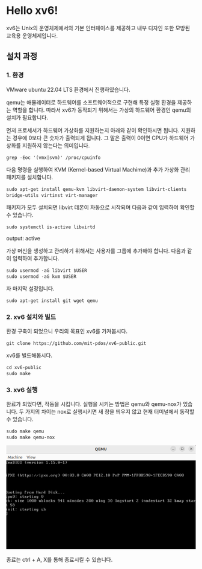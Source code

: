 # Hello xv6!

xv6는 Unix의 운영체제에서의 기본 인터페이스를 제공하고 내부 디자인 또한 모방된 교육용 운영체제입니다.

## 설치 과정

### 1. 환경

VMware ubuntu 22.04 LTS 환경에서 진행하였습니다. 

qemu는 애뮬레이터로 하드웨어를 소프트웨어적으로 구현해 특정 실행 환경을 제공하는 역할을 합니다.
따라서 xv6가 동작되기 위해서는 가상의 하드웨어 환경인 qemu의 설치가 필요합니다. 

먼저 프로세서가 하드웨어 가상화를 지원하는지 아래와 같이 확인하시면 됩니다. 
지원하는 경우에 0보다 큰 숫자가 출력되게 됩니다. 그 말은 출력이 0이면 CPU가 하드웨어 가상화를 지원하지 않는다는 의미입니다. 
```
grep -Eoc '(vmx|svm)' /proc/cpuinfo
```

다음 명령을 실행하여 KVM (Kernel-based Virtual Machime)과 추가 가상화 관리 패키지를 설치합니다. 
```
sudo apt-get install qemu-kvm libvirt-daemon-system libvirt-clients bridge-utils virtinst virt-manager
```

패키지가 모두 설치되면 libvirt 데몬이 자동으로 시작되며 다음과 같이 입력하여 확인할 수 있습니다.
```
sudo systemctl is-active libvirtd
```
output: active

가상 머신을 생성하고 관리하기 위해서는 사용자를 그룹에 추가해야 합니다. 다음과 같이 입력하여 추가합니다.
```
sudo usermod -aG libvirt $USER
sudo usermod -aG kvm $USER
```

자 마지막 설정입니다.
```
sudo apt-get install git wget qemu
```

### 2. xv6 설치와 빌드

환경 구축이 되었으니 우리의 목표인 xv6를 가져봅시다.
```
git clone https://github.com/mit-pdos/xv6-public.git
```

xv6를 빌드해봅시다.
```
cd xv6-public
sudo make
```

### 3. xv6 실행

완료가 되었다면, 작동을 시킵니다.
실행을 시키는 방법은 qemu와 qemu-nox가 있습니다. 
두 가지의 차이는 nox로 실행시키면 새 창을 띄우지 않고 현재 터미널에서 동작할 수 있습니다.
```
sudo make qemu
sudo make qemu-nox
```

![Alt text](/os/xv6/helloworld/img/qemu.png)

종료는 ctrl + A, X를 통해 종료시킬 수 있습니다.